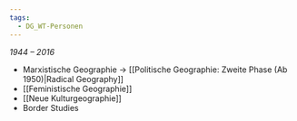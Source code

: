 ```yaml
---
tags:
  - DG_WT-Personen
---
```


*1944 – 2016*

- Marxistische Geographie → [[Politische Geographie: Zweite Phase (Ab 1950)|Radical Geography]]
- [[Feministische Geographie]]
- [[Neue Kulturgeographie]]
- Border Studies
